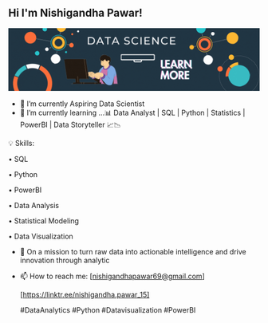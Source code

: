 ## Hi I'm Nishigandha Pawar!

![Banner](assets/banner.gif)

- 🔭 I’m currently Aspiring Data Scientist 
- 🌱 I’m currently learning ...📊 Data Analyst | SQL | Python | Statistics | PowerBI | Data Storyteller 📈📉
  
💡 Skills:

   • SQL

   • Python

   • PowerBI

   • Data Analysis

   • Statistical Modeling

   • Data Visualization

- 🌱 On a mission to turn raw data into actionable intelligence and drive innovation through analytic
  
- 📫 How to reach me:
  [nishigandhapawar69@gmail.com]
  
  [https://linktr.ee/nishigandha.pawar_15]

  #DataAnalytics #Python #Datavisualization #PowerBI
